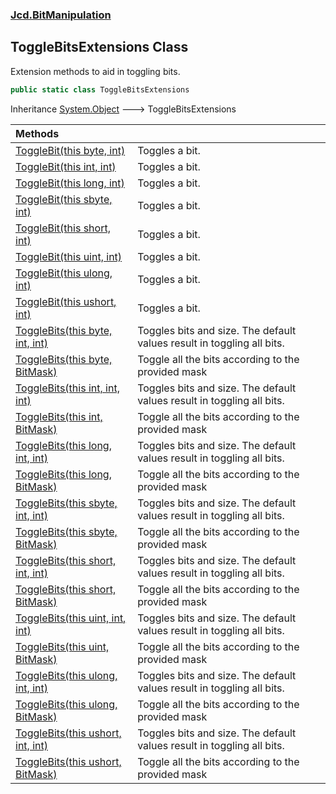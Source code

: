 ### [Jcd.BitManipulation](Jcd.BitManipulation.md 'Jcd.BitManipulation')

## ToggleBitsExtensions Class

Extension methods to aid in toggling bits.

```csharp
public static class ToggleBitsExtensions
```

Inheritance [System.Object](https://docs.microsoft.com/en-us/dotnet/api/System.Object 'System.Object') &#129106; ToggleBitsExtensions

| Methods                                                                                                                                                                                                                            |                                                                             |
|:-----------------------------------------------------------------------------------------------------------------------------------------------------------------------------------------------------------------------------------|:----------------------------------------------------------------------------|
| [ToggleBit(this byte, int)](Jcd.BitManipulation.ToggleBitsExtensions.ToggleBit(thisbyte,int).md 'Jcd.BitManipulation.ToggleBitsExtensions.ToggleBit(this byte, int)')                                                              | Toggles a bit.                                                              |
| [ToggleBit(this int, int)](Jcd.BitManipulation.ToggleBitsExtensions.ToggleBit(thisint,int).md 'Jcd.BitManipulation.ToggleBitsExtensions.ToggleBit(this int, int)')                                                                 | Toggles a bit.                                                              |
| [ToggleBit(this long, int)](Jcd.BitManipulation.ToggleBitsExtensions.ToggleBit(thislong,int).md 'Jcd.BitManipulation.ToggleBitsExtensions.ToggleBit(this long, int)')                                                              | Toggles a bit.                                                              |
| [ToggleBit(this sbyte, int)](Jcd.BitManipulation.ToggleBitsExtensions.ToggleBit(thissbyte,int).md 'Jcd.BitManipulation.ToggleBitsExtensions.ToggleBit(this sbyte, int)')                                                           | Toggles a bit.                                                              |
| [ToggleBit(this short, int)](Jcd.BitManipulation.ToggleBitsExtensions.ToggleBit(thisshort,int).md 'Jcd.BitManipulation.ToggleBitsExtensions.ToggleBit(this short, int)')                                                           | Toggles a bit.                                                              |
| [ToggleBit(this uint, int)](Jcd.BitManipulation.ToggleBitsExtensions.ToggleBit(thisuint,int).md 'Jcd.BitManipulation.ToggleBitsExtensions.ToggleBit(this uint, int)')                                                              | Toggles a bit.                                                              |
| [ToggleBit(this ulong, int)](Jcd.BitManipulation.ToggleBitsExtensions.ToggleBit(thisulong,int).md 'Jcd.BitManipulation.ToggleBitsExtensions.ToggleBit(this ulong, int)')                                                           | Toggles a bit.                                                              |
| [ToggleBit(this ushort, int)](Jcd.BitManipulation.ToggleBitsExtensions.ToggleBit(thisushort,int).md 'Jcd.BitManipulation.ToggleBitsExtensions.ToggleBit(this ushort, int)')                                                        | Toggles a bit.                                                              |
| [ToggleBits(this byte, int, int)](Jcd.BitManipulation.ToggleBitsExtensions.ToggleBits(thisbyte,int,int).md 'Jcd.BitManipulation.ToggleBitsExtensions.ToggleBits(this byte, int, int)')                                             | Toggles bits and size.  The default values result in toggling all bits. |
| [ToggleBits(this byte, BitMask)](Jcd.BitManipulation.ToggleBitsExtensions.ToggleBits(thisbyte,Jcd.BitManipulation.BitMask).md 'Jcd.BitManipulation.ToggleBitsExtensions.ToggleBits(this byte, Jcd.BitManipulation.BitMask)')       | Toggle all the bits according to the provided mask                          |
| [ToggleBits(this int, int, int)](Jcd.BitManipulation.ToggleBitsExtensions.ToggleBits(thisint,int,int).md 'Jcd.BitManipulation.ToggleBitsExtensions.ToggleBits(this int, int, int)')                                                | Toggles bits and size.  The default values result in toggling all bits. |
| [ToggleBits(this int, BitMask)](Jcd.BitManipulation.ToggleBitsExtensions.ToggleBits(thisint,Jcd.BitManipulation.BitMask).md 'Jcd.BitManipulation.ToggleBitsExtensions.ToggleBits(this int, Jcd.BitManipulation.BitMask)')          | Toggle all the bits according to the provided mask                          |
| [ToggleBits(this long, int, int)](Jcd.BitManipulation.ToggleBitsExtensions.ToggleBits(thislong,int,int).md 'Jcd.BitManipulation.ToggleBitsExtensions.ToggleBits(this long, int, int)')                                             | Toggles bits and size.  The default values result in toggling all bits. |
| [ToggleBits(this long, BitMask)](Jcd.BitManipulation.ToggleBitsExtensions.ToggleBits(thislong,Jcd.BitManipulation.BitMask).md 'Jcd.BitManipulation.ToggleBitsExtensions.ToggleBits(this long, Jcd.BitManipulation.BitMask)')       | Toggle all the bits according to the provided mask                          |
| [ToggleBits(this sbyte, int, int)](Jcd.BitManipulation.ToggleBitsExtensions.ToggleBits(thissbyte,int,int).md 'Jcd.BitManipulation.ToggleBitsExtensions.ToggleBits(this sbyte, int, int)')                                          | Toggles bits and size. The default values result in toggling all bits.  |
| [ToggleBits(this sbyte, BitMask)](Jcd.BitManipulation.ToggleBitsExtensions.ToggleBits(thissbyte,Jcd.BitManipulation.BitMask).md 'Jcd.BitManipulation.ToggleBitsExtensions.ToggleBits(this sbyte, Jcd.BitManipulation.BitMask)')    | Toggle all the bits according to the provided mask                          |
| [ToggleBits(this short, int, int)](Jcd.BitManipulation.ToggleBitsExtensions.ToggleBits(thisshort,int,int).md 'Jcd.BitManipulation.ToggleBitsExtensions.ToggleBits(this short, int, int)')                                          | Toggles bits and size.  The default values result in toggling all bits. |
| [ToggleBits(this short, BitMask)](Jcd.BitManipulation.ToggleBitsExtensions.ToggleBits(thisshort,Jcd.BitManipulation.BitMask).md 'Jcd.BitManipulation.ToggleBitsExtensions.ToggleBits(this short, Jcd.BitManipulation.BitMask)')    | Toggle all the bits according to the provided mask                          |
| [ToggleBits(this uint, int, int)](Jcd.BitManipulation.ToggleBitsExtensions.ToggleBits(thisuint,int,int).md 'Jcd.BitManipulation.ToggleBitsExtensions.ToggleBits(this uint, int, int)')                                             | Toggles bits and size.  The default values result in toggling all bits. |
| [ToggleBits(this uint, BitMask)](Jcd.BitManipulation.ToggleBitsExtensions.ToggleBits(thisuint,Jcd.BitManipulation.BitMask).md 'Jcd.BitManipulation.ToggleBitsExtensions.ToggleBits(this uint, Jcd.BitManipulation.BitMask)')       | Toggle all the bits according to the provided mask                          |
| [ToggleBits(this ulong, int, int)](Jcd.BitManipulation.ToggleBitsExtensions.ToggleBits(thisulong,int,int).md 'Jcd.BitManipulation.ToggleBitsExtensions.ToggleBits(this ulong, int, int)')                                          | Toggles bits and size.  The default values result in toggling all bits. |
| [ToggleBits(this ulong, BitMask)](Jcd.BitManipulation.ToggleBitsExtensions.ToggleBits(thisulong,Jcd.BitManipulation.BitMask).md 'Jcd.BitManipulation.ToggleBitsExtensions.ToggleBits(this ulong, Jcd.BitManipulation.BitMask)')    | Toggle all the bits according to the provided mask                          |
| [ToggleBits(this ushort, int, int)](Jcd.BitManipulation.ToggleBitsExtensions.ToggleBits(thisushort,int,int).md 'Jcd.BitManipulation.ToggleBitsExtensions.ToggleBits(this ushort, int, int)')                                       | Toggles bits and size.  The default values result in toggling all bits. |
| [ToggleBits(this ushort, BitMask)](Jcd.BitManipulation.ToggleBitsExtensions.ToggleBits(thisushort,Jcd.BitManipulation.BitMask).md 'Jcd.BitManipulation.ToggleBitsExtensions.ToggleBits(this ushort, Jcd.BitManipulation.BitMask)') | Toggle all the bits according to the provided mask                          |
